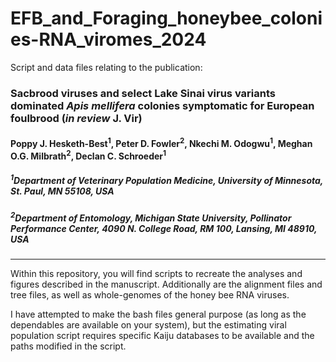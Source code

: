# EFB_and_Foraging_honeybee_colonies-RNA_viromes_2024
Script and data files relating to the publication: 
### Sacbrood viruses and select Lake Sinai virus variants dominated <i>Apis mellifera</i> colonies symptomatic for European foulbrood (<i>in review</i> J. Vir)
#### Poppy J. Hesketh-Best<sup>1</sup>, Peter D. Fowler<sup>2</sup>, Nkechi M. Odogwu<sup>1</sup>, Meghan O.G. Milbrath<sup>2</sup>, Declan C. Schroeder<sup>1</sup>
##### <sup>1</sup>Department of Veterinary Population Medicine, University of Minnesota, St. Paul, MN 55108, USA
##### <sup>2</sup>Department of Entomology, Michigan State University, Pollinator Performance Center, 4090 N. College Road, RM 100, Lansing, MI 48910, USA

---------------

Within this repository, you will find scripts to recreate the analyses and figures described in the manuscript. Additionally are the alignment files and tree files, as well as whole-genomes of the honey bee RNA viruses.

I have attempted to make the bash files general purpose (as long as the dependables are available on your system), but the estimating viral population script requires specific Kaiju databases to be available and the paths modified in the script. 
